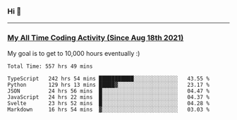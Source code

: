 ### Hi 🙂

---

### <a href="https://wakatime.com/@Eroxl">My All Time Coding Activity (Since Aug 18th 2021)</a>
My goal is to get to 10,000 hours eventually :)
<!--START_SECTION:waka-->

```text
Total Time: 557 hrs 49 mins

TypeScript   242 hrs 54 mins ███████████░░░░░░░░░░░░░░   43.55 %
Python       129 hrs 13 mins █████▓░░░░░░░░░░░░░░░░░░░   23.17 %
JSON         24 hrs 56 mins  █░░░░░░░░░░░░░░░░░░░░░░░░   04.47 %
JavaScript   24 hrs 22 mins  █░░░░░░░░░░░░░░░░░░░░░░░░   04.37 %
Svelte       23 hrs 52 mins  █░░░░░░░░░░░░░░░░░░░░░░░░   04.28 %
Markdown     16 hrs 54 mins  ▓░░░░░░░░░░░░░░░░░░░░░░░░   03.03 %
```

<!--END_SECTION:waka-->
